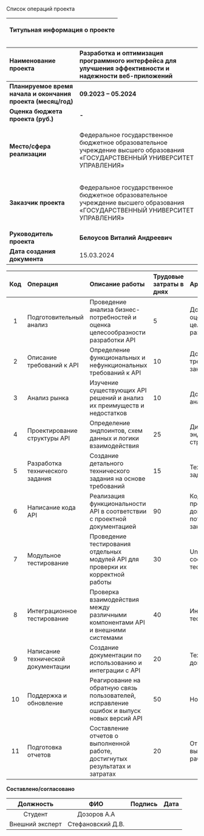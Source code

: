 Список операций проекта

|<p>**Титульная информация о проекте**</p><p></p>|
| :-: |

|**Наименование проекта**|**Разработка и оптимизация программного интерфейса для улучшения эффективности и надежности веб-приложений**|
| :- | :- |
|**Планируемое время начала и окончания проекта (месяц/год)**|**09.2023 – 05.2024**|
|**Оценка бюджета проекта (руб.)**|**-**|
|**Место/сфера реализации**|<p>Федеральное государственное бюджетное образовательное учреждение высшего образования «ГОСУДАРСТВЕННЫЙ УНИВЕРСИТЕТ УПРАВЛЕНИЯ»</p>|
|**Заказчик проекта**|<p>Федеральное государственное бюджетное образовательное учреждение высшего образования «ГОСУДАРСТВЕННЫЙ УНИВЕРСИТЕТ УПРАВЛЕНИЯ»</p>|
|**Руководитель проекта**|**Белоусов Виталий Андреевич**|
|**Дата создания документа**|15.03.2024|


|**Код**|**Операция**|**Описание работы**|**Трудовые затраты в днях**|**Артефакты**|
| :-: | :- | :- |:- | :- |
|1|Подготовительный анализ|Проведение анализа бизнес-потребностей и оценка целесообразности разработки API|5|Документ с оценкой целесообразности разработки|
|2|Описание требований к API|Определение функциональных и нефункциональных требований к API|10|Документ с требованиями заказчика|
|3|Анализ рынка|Изучение существующих API решений и анализ их преимуществ и недостатков|10|Документ с анализом рынка|
|4|Проектирование структуры API|Определение эндпоинтов, схем данных и логики взаимодействия|25|Диаграмма эндпоинтов и структуры БД|
|5|Разработка технического задания|Создание детального технического задания на основе требований|15|Техническое задание|
|6|Написание кода API|Реализация функциональности API в соответствии с проектной документацией|90|Код API с учетом проектной документацией и потребностями заказчика|
|7|Модульное тестирование|Проведение тестирования отдельных модулей API для проверки их корректной работы|30|Unit-тесты, составление тестов в Postman|
|8|Интеграционное тестирование|Проверка взаимодействия между различными компонентами API и внешними системами|40|Интеграционные тесты|
|9|Написание технической документации|Создание документации по использованию и интеграции с API|20|Техническая документация API|
|10|Поддержка и обновление|Реагирование на обратную связь пользователей, исправление ошибок и выпуск новых версий API|50|Новая версия API|
|11|Подготовка отчетов|Составление отчетов о выполненной работе, достигнутых результатах и затратах|20|Отчет о выполненной работе|


**Составлено/согласовано**


|**Должность**|**ФИО**|**Подпись**|**Дата**|
| :-: | :-: | :-: | :-: |
|Студент|Дозоров А.А|||
|Внешний эксперт|Стефановский Д.В.|||
